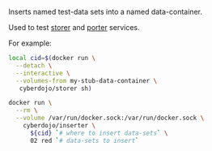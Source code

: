 
Inserts named test-data sets into a named data-container.

Used to test
[storer](https://github.com/cyber-dojo/storer)
and
[porter](https://github.com/cyber-dojo/porter)
services.

For example:
```bash
local cid=$(docker run \
  --detach \
  --interactive \
  --volumes-from my-stub-data-container \
   cyberdojo/storer sh)

docker run \
  --rm \
  --volume /var/run/docker.sock:/var/run/docker.sock \
    cyberdojo/inserter \
      ${cid} `# where to insert data-sets` \
      02 red `# data-sets to insert`
```
